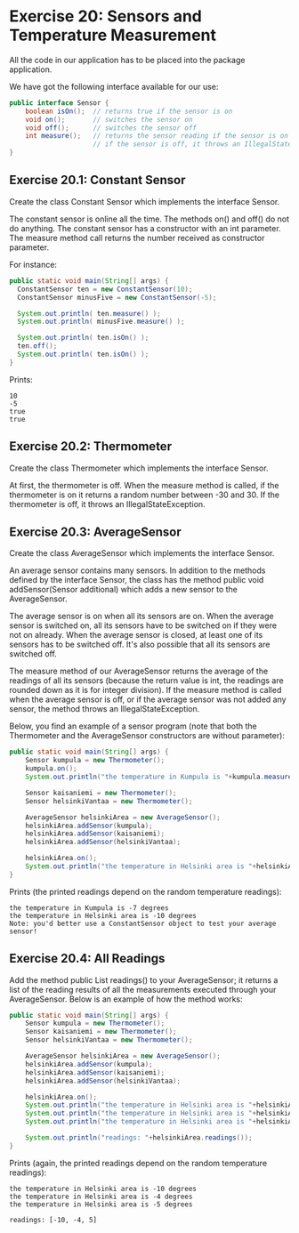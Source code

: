 # Exercise 20: Sensors and Temperature Measurement

All the code in our application has to be placed into the package application.

  We have got the following interface available for our use:
```java
public interface Sensor {
    boolean isOn();  // returns true if the sensor is on
    void on();       // switches the sensor on
    void off();      // switches the sensor off
    int measure();   // returns the sensor reading if the sensor is on
                     // if the sensor is off, it throws an IllegalStateException
}
```
 
## Exercise 20.1: Constant Sensor
Create the class Constant Sensor which implements the interface Sensor.

The constant sensor is online all the time. The methods on() and off() do not do anything. The constant sensor has a constructor with an int parameter. The measure method call returns the number received as constructor parameter.

For instance:
```java
public static void main(String[] args) {
  ConstantSensor ten = new ConstantSensor(10);
  ConstantSensor minusFive = new ConstantSensor(-5);

  System.out.println( ten.measure() );
  System.out.println( minusFive.measure() );

  System.out.println( ten.isOn() );
  ten.off();
  System.out.println( ten.isOn() );
}
```     
Prints:
```
10
-5
true
true
```      
## Exercise 20.2: Thermometer
Create the class Thermometer which implements the interface Sensor.

At first, the thermometer is off. When the measure method is called, if the thermometer is on it returns a random number between -30 and 30. If the thermometer is off, it throws an IllegalStateException.

## Exercise 20.3: AverageSensor
Create the class AverageSensor which implements the interface Sensor.

An average sensor contains many sensors. In addition to the methods defined by the interface Sensor, the class has the method public void addSensor(Sensor additional) which adds a new sensor to the AverageSensor.

The average sensor is on when all its sensors are on. When the average sensor is switched on, all its sensors have to be switched on if they were not on already. When the average sensor is closed, at least one of its sensors has to be switched off. It's also possible that all its sensors are switched off.

The measure method of our AverageSensor returns the average of the readings of all its sensors (because the return value is int, the readings are rounded down as it is for integer division). If the measure method is called when the average sensor is off, or if the average sensor was not added any sensor, the method throws an IllegalStateException.

Below, you find an example of a sensor program (note that both the Thermometer and the AverageSensor constructors are without parameter):
```java
public static void main(String[] args) {
    Sensor kumpula = new Thermometer();
    kumpula.on();
    System.out.println("the temperature in Kumpula is "+kumpula.measure() + " degrees");

    Sensor kaisaniemi = new Thermometer();
    Sensor helsinkiVantaa = new Thermometer();

    AverageSensor helsinkiArea = new AverageSensor();
    helsinkiArea.addSensor(kumpula);
    helsinkiArea.addSensor(kaisaniemi);
    helsinkiArea.addSensor(helsinkiVantaa);

    helsinkiArea.on();
    System.out.println("the temperature in Helsinki area is "+helsinkiArea.measure() + " degrees");
}
```
Prints (the printed readings depend on the random temperature readings):
```
the temperature in Kumpula is -7 degrees
the temperature in Helsinki area is -10 degrees
Note: you'd better use a ConstantSensor object to test your average sensor!
```
## Exercise 20.4: All Readings
Add the method public List<Integer> readings() to your AverageSensor; it returns a list of the reading results of all the measurements executed through your AverageSensor. Below is an example of how the method works:
  
```java
public static void main(String[] args) {
    Sensor kumpula = new Thermometer();
    Sensor kaisaniemi = new Thermometer();
    Sensor helsinkiVantaa = new Thermometer();

    AverageSensor helsinkiArea = new AverageSensor();
    helsinkiArea.addSensor(kumpula);
    helsinkiArea.addSensor(kaisaniemi);
    helsinkiArea.addSensor(helsinkiVantaa);

    helsinkiArea.on();
    System.out.println("the temperature in Helsinki area is "+helsinkiArea.measure() + " degrees");
    System.out.println("the temperature in Helsinki area is "+helsinkiArea.measure() + " degrees");
    System.out.println("the temperature in Helsinki area is "+helsinkiArea.measure() + " degrees");

    System.out.println("readings: "+helsinkiArea.readings());
}
```
  
Prints (again, the printed readings depend on the random temperature readings):
```
the temperature in Helsinki area is -10 degrees
the temperature in Helsinki area is -4 degrees
the temperature in Helsinki area is -5 degrees

readings: [-10, -4, 5]
```
